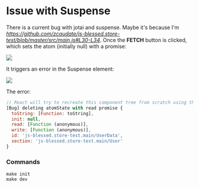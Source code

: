 # Issue with Suspense

There is a current bug with jotai and suspense. Maybe it's because I'm
<span class="spurious-link"
target="using it wrong">*<https://github.com/zcaudate/js-blessed.store-test/blob/master/src/main.js#L30-L34>*</span>.
Once the **FETCH** button is clicked, which sets the atom (initially
null) with a promise:

![](https://user-images.githubusercontent.com/1455572/118162336-333f3e00-b453-11eb-9ff2-a82e7a376774.png)

It triggers an error in the Suspense element:

![](https://user-images.githubusercontent.com/1455572/118162341-35a19800-b453-11eb-9a53-3a1b4cfe09c3.png)

The error:

``` javascript
// React will try to recreate this component tree from scratch using the error boundary you provided, Debug.
[Bug] deleting atomState with read promise {
  toString: [Function: toString],
  init: null,
  read: [Function (anonymous)],
  write: [Function (anonymous)],
  id: 'js-blessed.store-test.main/UserData',
  section: 'js-blessed.store-test.main/User'
}
```

### Commands

``` shell
make init
make dev
```
